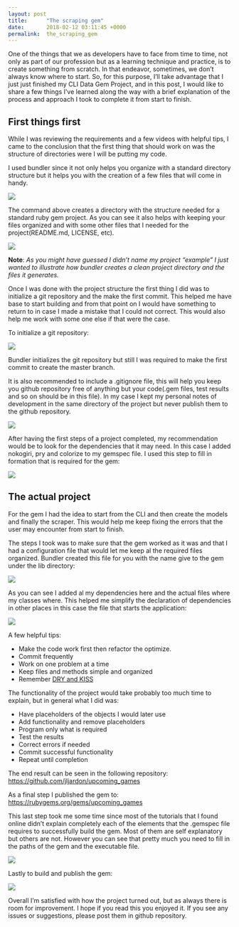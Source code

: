 ```yaml
---
layout: post
title:      "The scraping gem"
date:       2018-02-12 03:11:45 +0000
permalink:  the_scraping_gem
---
```


One of the things that we as developers have to face from time to time, not only as part of our profession but as a learning technique and practice, is to create something from scratch. In that endeavor, sometimes, we don’t always know where to start. So, for this purpose, I’ll take advantage that I just just finished my CLI Data Gem Project, and in this post, I would like to share a few things I’ve learned along the way with a brief explanation of the process and approach I took to complete it from start to finish.


## First things first
While I was reviewing the requirements and a few videos with helpful tips, I came to the conclusion that the first thing that should work on was the structure of directories were I will be putting my code. 

I used bundler since it not only helps you organize with a standard directory structure but it helps you with the creation of a few files that will come in handy.

![](https://imgur.com/IT6HFG8.jpg)

The command above creates a directory with the structure needed for a standard ruby gem project. As you can see it also helps with keeping your files organized and with some other files that I needed for the project(README.md, LICENSE, etc).

![](https://imgur.com/Xn7UVlQ.jpg)

**Note**: *As you might have guessed I didn’t name my project “example” I just wanted to illustrate how bundler creates a clean project directory and the files it generates.*

Once I was done with the project structure the first thing I did was to initialize a git repository and the make the first commit. This helped me have base to start building and from that point on I would have something to return to in case I made a mistake that I could not correct. This would also help me work with some one else if that were the case.

To initialize a git repository:

![](https://imgur.com/Uhhqrjz.jpg)

Bundler initializes the git repository but still I was required to make the first commit to create the master branch.

It is also recommended to include a .gitignore file, this will help you keep you github repository free of anything but your code(.gem files, test results and so on should be in this file). In my case I kept my personal notes of development in the same directory of the project but never publish them to the github repository.

![](https://imgur.com/BueL1Te.jpg)

After having the first steps of a project completed, my recommendation would be to look for the dependencies that it may need. In this case I added nokogiri, pry and colorize to my gemspec file. I used this step to fill in formation that is required for the gem:

![](https://imgur.com/yi5RQgj.jpg)


## The actual project 
For the gem I had the idea to start from the CLI and then create the models and finally the scraper. This would help me keep fixing the errors that the user may encounter from start to finish. 

The steps I took was to make sure that the gem worked as it was and that I had a configuration file that would let me keep al the required files organized. Bundler created this file for you with the name give to the gem under the lib directory:

![](https://imgur.com/AaMqsan.jpg)

As you can see I added al my dependencies here and the actual files where my classes where. This helped me simplify the declaration of dependencies in other places in this case the file that starts the application:

![](https://imgur.com/lDZbbDh.jpg)

A few helpful tips:
-	Make the code work first then refactor the optimize.
-	Commit frequently
-	Work on one problem at a time
-	Keep files and methods simple and organized
-	Remember [DRY and KISS](https://softwareengineering.stackexchange.com/questions/73065/what-are-dry-kiss-solid-etc-classified-as)

The functionality of the project would take probably too much time to explain, but in general what I did was:

-	Have placeholders of the objects I would later use
-	Add functionality and remove placeholders
-	Program only what is required
-	Test the results
-	Correct errors if needed
-	Commit successful functionality
-	Repeat until completion

The end result can be seen in the following repository:
https://github.com/jljardon/upcoming_games

As a final step I published the gem to:
https://rubygems.org/gems/upcoming_games

This last step took me some time since most of the tutorials that I found online didn’t explain completely each of the elements that the .gemspec file requires to successfully build the gem. Most of them are self explanatory but others are not. However you can see that pretty much you need to fill in the paths of the gem and the executable file.

![](https://imgur.com/5NRkNep.jpg)

Lastly to build and publish the gem:

![](https://imgur.com/C3WH156.jpg)

Overall I’m satisfied with how the project turned out, but as always there is room for improvement. I hope if you read this you enjoyed it. If you see any issues or suggestions, please post them in github repository.



